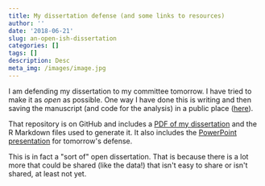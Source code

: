 ```yaml
---
title: My dissertation defense (and some links to resources)
author: ''
date: '2018-06-21'
slug: an-open-ish-dissertation
categories: []
tags: []
description: Desc
meta_img: /images/image.jpg
---
```


I am defending my dissertation to my committee tomorrow. I have tried to make it as *open* as possible. One way I have done this is writing and then saving the manuscript (and code for the analysis) in a public place ([here](http://github.com/jrosen48/dissertation)).

That repository is on GitHub and includes a [PDF of my dissertation](https://github.com/jrosen48/dissertation/blob/master/docs/2018-06-14-Rosenberg-Dissertation-1.pdf) and the R Markdown files used to generate it. It also includes the [PowerPoint presentation](https://github.com/jrosen48/dissertation/blob/master/2018-06-22-Rosenberg-Dissertation-Defense-final.pptx) for tomorrow's defense.

This is in fact a "sort of" open dissertation. That is because there is a lot more that could be shared (like the data!) that isn't easy to share or isn't shared, at least not yet.